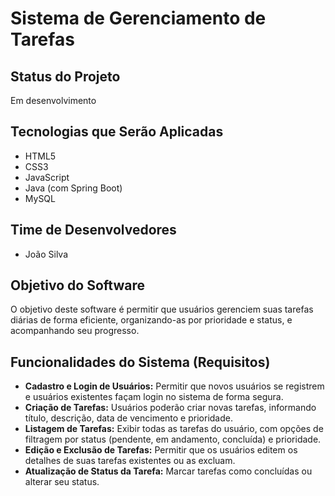 # Sistema de Gerenciamento de Tarefas

## Status do Projeto
Em desenvolvimento

## Tecnologias que Serão Aplicadas
* HTML5
* CSS3
* JavaScript
* Java (com Spring Boot)
* MySQL

## Time de Desenvolvedores
* João Silva

## Objetivo do Software
O objetivo deste software é permitir que usuários gerenciem suas tarefas diárias de forma eficiente, organizando-as por prioridade e status, e acompanhando seu progresso.

## Funcionalidades do Sistema (Requisitos)
* **Cadastro e Login de Usuários:** Permitir que novos usuários se registrem e usuários existentes façam login no sistema de forma segura.
* **Criação de Tarefas:** Usuários poderão criar novas tarefas, informando título, descrição, data de vencimento e prioridade.
* **Listagem de Tarefas:** Exibir todas as tarefas do usuário, com opções de filtragem por status (pendente, em andamento, concluída) e prioridade.
* **Edição e Exclusão de Tarefas:** Permitir que os usuários editem os detalhes de suas tarefas existentes ou as excluam.
* **Atualização de Status da Tarefa:** Marcar tarefas como concluídas ou alterar seu status.
